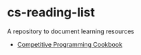 # cs-reading-list
A repository to document learning resources 

- [Competitive Programming Cookbook](https://cses.fi/book.html)
